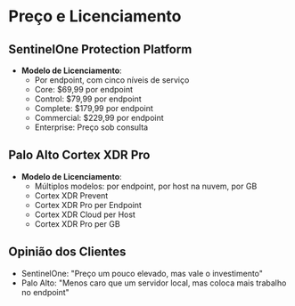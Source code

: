 # Preço e Licenciamento

## SentinelOne Protection Platform
- **Modelo de Licenciamento**: 
  - Por endpoint, com cinco níveis de serviço
  - Core: $69,99 por endpoint
  - Control: $79,99 por endpoint
  - Complete: $179,99 por endpoint
  - Commercial: $229,99 por endpoint
  - Enterprise: Preço sob consulta

## Palo Alto Cortex XDR Pro
- **Modelo de Licenciamento**:
  - Múltiplos modelos: por endpoint, por host na nuvem, por GB
  - Cortex XDR Prevent
  - Cortex XDR Pro per Endpoint
  - Cortex XDR Cloud per Host
  - Cortex XDR Pro per GB

## Opinião dos Clientes
- SentinelOne: "Preço um pouco elevado, mas vale o investimento"
- Palo Alto: "Menos caro que um servidor local, mas coloca mais trabalho no endpoint"
